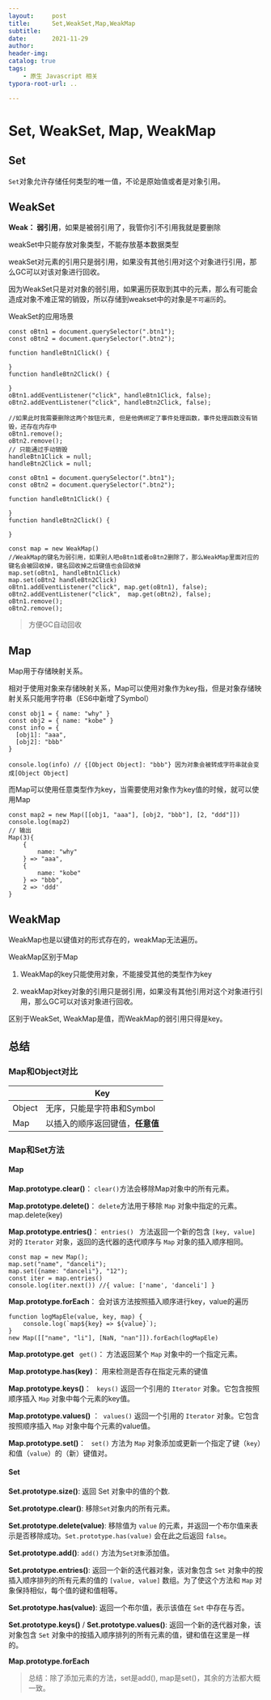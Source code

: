 ```yaml
---
layout:     post
title:      Set,WeakSet,Map,WeakMap
subtitle:  
date:       2021-11-29
author:     
header-img: 
catalog: true
tags:
    - 原生 Javascript 相关
typora-root-url: ..

---
```


# Set, WeakSet, Map, WeakMap

## Set

`Set`对象允许存储任何类型的唯一值，不论是原始值或者是对象引用。

## WeakSet

**Weak： 弱引用**，如果是被弱引用了，我管你引不引用我就是要删除

weakSet中只能存放对象类型，不能存放基本数据类型

weakSet对元素的引用只是弱引用，如果没有其他引用对这个对象进行引用，那么GC可以对该对象进行回收。

因为WeakSet只是对对象的弱引用，如果遍历获取到其中的元素，那么有可能会造成对象不难正常的销毁，所以存储到weakset中的对象是`不可遍历`的。

WeakSet的应用场景

```
const oBtn1 = document.querySelector(".btn1");
const oBtn2 = document.querySelector(".btn2");

function handleBtn1Click() {

}
function handleBtn2Click() {

}
oBtn1.addEventListener("click", handleBtn1Click, false);
oBtn2.addEventListener("click", handleBtn2Click, false);

//如果此时我需要删除这两个按钮元素, 但是他俩绑定了事件处理函数，事件处理函数没有销毁，还存在内存中
oBtn1.remove();
oBtn2.remove();
// 只能通过手动销毁
handleBtn1Click = null;
handleBtn2Click = null;
```

```
const oBtn1 = document.querySelector(".btn1");
const oBtn2 = document.querySelector(".btn2");

function handleBtn1Click() {

}
function handleBtn2Click() {

}

const map = new WeakMap()
//WeakMap的键名为弱引用，如果别人吧oBtn1或者oBtn2删除了，那么WeakMap里面对应的键名会被回收掉，键名回收掉之后键值也会回收掉
map.set(oBtn1, handleBtn1Click)
map.set(oBtn2 handleBtn2Click)
oBtn1.addEventListener("click", map.get(oBtn1), false);
oBtn2.addEventListener("click",  map.get(oBtn2), false);
oBtn1.remove();
oBtn2.remove();
```

> 方便GC自动回收

## Map

Map用于存储映射关系。

相对于使用对象来存储映射关系，Map可以使用对象作为key指，但是对象存储映射关系只能用字符串（ES6中新增了Symbol）

```
const obj1 = { name: "why" }
const obj2 = { name: "kobe" }
const info = {
  [obj1]: "aaa",
  [obj2]: "bbb"
}

console.log(info) // {[Object Object]: "bbb"} 因为对象会被转成字符串就会变成[Object Object]
```

而Map可以使用任意类型作为key，当需要使用对象作为key值的时候，就可以使用Map

```
const map2 = new Map([[obj1, "aaa"], [obj2, "bbb"], [2, "ddd"]])
console.log(map2)
// 输出
Map(3){
	{
		name: "why"
	} => "aaa",
	{
		name: "kobe"
	} => "bbb",
	2 => 'ddd'
}
```

## WeakMap

WeakMap也是以键值对的形式存在的，weakMap无法遍历。

WeakMap区别于Map

1. WeakMap的key只能使用对象，不能接受其他的类型作为key

2. weakMap对key对象的引用只是弱引用，如果没有其他引用对这个对象进行引用，那么GC可以对该对象进行回收。

区别于WeakSet, WeakMap是值，而WeakMap的弱引用只得是key。

## 总结

### Map和Object对比

|        | Key                              |
| ------ | -------------------------------- |
| Object | 无序，只能是字符串和Symbol       |
| Map    | 以插入的顺序返回键值，**任意值** |

### Map和Set方法

#### Map

**Map.prototype.clear()**： `clear()`方法会移除Map对象中的所有元素。

**Map.prototype.delete()**： `delete`方法用于移除 `Map` 对象中指定的元素。map.delete(key)

**Map.prototype.entries()**： `entries() ` 方法返回一个新的包含 `[key, value]` 对的 `Iterator` 对象，返回的迭代器的迭代顺序与 `Map` 对象的插入顺序相同。

```
const map = new Map();
map.set("name", "danceli");
map.set({name: "danceli"}, "12");
const iter = map.entries()
console.log(iter.next()) //{ value: ['name', 'danceli'] }
```

**Map.prototype.forEach**： 会对该方法按照插入顺序进行key，value的遍历

```
function logMapEle(value, key, map) {
    console.log(`map${key} => ${value}`);
}
new Map([["name", "li"], [NaN, "nan"]]).forEach(logMapEle)
```

**Map.prototype.get** ` get()`： 方法返回某个 `Map` 对象中的一个指定元素。

**Map.prototype.has(key)**： 用来检测是否存在指定元素的键值

**Map.prototype.keys()**： ` keys()` 返回一个引用的 `Iterator` 对象。它包含按照顺序插入 `Map` 对象中每个元素的key值。

**Map.prototype.values()** ：` values()` 返回一个引用的 `Iterator` 对象。它包含按照顺序插入 `Map` 对象中每个元素的value值。

**Map.prototype.set()**： ` set()` 方法为 `Map` 对象添加或更新一个指定了键（`key`）和值（`value`）的（新）键值对。

#### Set

**Set.prototype.size()**: 返回 Set 对象中的值的个数.

**Set.prototype.clear()**: 移除`Set`对象内的所有元素。

**Set.prototype.delete(value)**: 移除值为 `value` 的元素，并返回一个布尔值来表示是否移除成功。`Set.prototype.has(value)` 会在此之后返回 `false`。

**Set.prototype.add()**: `add()` 方法为`Set对象`添加值。

**Set.prototype.entries()**: 返回一个新的迭代器对象，该对象包含 `Set` 对象中的按插入顺序排列的所有元素的值的 `[value, value]` 数组。为了使这个方法和 `Map` 对象保持相似，每个值的键和值相等。

**Set.prototype.has(value)**: 返回一个布尔值，表示该值在 `Set` 中存在与否。

**Set.prototype.keys()** / **Set.prototype.values()**: 返回一个新的迭代器对象，该对象包含 `Set` 对象中的按插入顺序排列的所有元素的值，键和值在这里是一样的。

**Map.prototype.forEach**

> 总结：除了添加元素的方法，set是add(), map是set()，其余的方法都大概一致。





